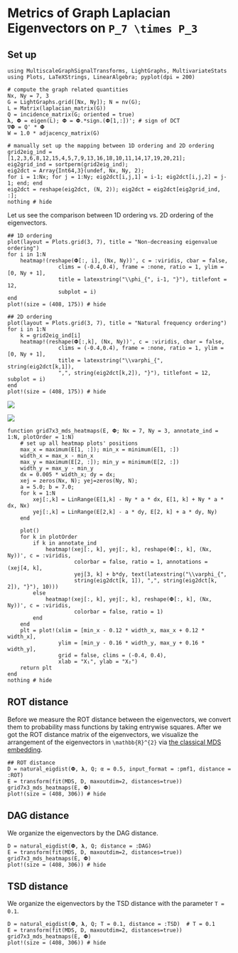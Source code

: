 # Metrics of Graph Laplacian Eigenvectors on ``P_7 \times P_3``

## Set up
```@example grid
using MultiscaleGraphSignalTransforms, LightGraphs, MultivariateStats
using Plots, LaTeXStrings, LinearAlgebra; pyplot(dpi = 200)

# compute the graph related quantities
Nx, Ny = 7, 3
G = LightGraphs.grid([Nx, Ny]); N = nv(G);
L = Matrix(laplacian_matrix(G))
Q = incidence_matrix(G; oriented = true)
𝛌, 𝚽 = eigen(L); 𝚽 = 𝚽.*sign.(𝚽[1,:])'; # sign of DCT
∇𝚽 = Q' * 𝚽
W = 1.0 * adjacency_matrix(G)

# manually set up the mapping between 1D ordering and 2D ordering
grid2eig_ind = [1,2,3,6,8,12,15,4,5,7,9,13,16,18,10,11,14,17,19,20,21];
eig2grid_ind = sortperm(grid2eig_ind);
eig2dct = Array{Int64,3}(undef, Nx, Ny, 2);
for i = 1:Nx; for j = 1:Ny; eig2dct[i,j,1] = i-1; eig2dct[i,j,2] = j-1; end; end
eig2dct = reshape(eig2dct, (N, 2)); eig2dct = eig2dct[eig2grid_ind, :];
nothing # hide
```
Let us see the comparison between 1D ordering vs. 2D ordering of the eigenvectors.
```@example grid
## 1D ordering
plot(layout = Plots.grid(3, 7), title = "Non-decreasing eigenvalue ordering")
for i in 1:N
    heatmap!(reshape(𝚽[:, i], (Nx, Ny))', c = :viridis, cbar = false,
                clims = (-0.4,0.4), frame = :none, ratio = 1, ylim = [0, Ny + 1],
                title = latexstring("\\phi_{", i-1, "}"), titlefont = 12,
                subplot = i)
end
plot!(size = (408, 175)) # hide
```
```@example grid
## 2D ordering
plot(layout = Plots.grid(3, 7), title = "Natural frequency ordering")
for i in 1:N
    k = grid2eig_ind[i]
    heatmap!(reshape(𝚽[:,k], (Nx, Ny))', c = :viridis, cbar = false,
                clims = (-0.4,0.4), frame = :none, ratio = 1, ylim = [0, Ny + 1],
                title = latexstring("\\varphi_{", string(eig2dct[k,1]),
                ",", string(eig2dct[k,2]), "}"), titlefont = 12, subplot = i)
end
plot!(size = (408, 175)) # hide
```
![](grid_1d_order.svg)

![](grid_2d_order.svg)




```@example grid
function grid7x3_mds_heatmaps(E, 𝚽; Nx = 7, Ny = 3, annotate_ind = 1:N, plotOrder = 1:N)
    # set up all heatmap plots' positions
    max_x = maximum(E[1, :]); min_x = minimum(E[1, :])
    width_x = max_x - min_x
    max_y = maximum(E[2, :]); min_y = minimum(E[2, :])
    width_y = max_y - min_y
    dx = 0.005 * width_x; dy = dx;
    xej = zeros(Nx, N); yej=zeros(Ny, N);
    a = 5.0; b = 7.0;
    for k = 1:N
        xej[:,k] = LinRange(E[1,k] - Ny * a * dx, E[1, k] + Ny * a * dx, Nx)
        yej[:,k] = LinRange(E[2,k] - a * dy, E[2, k] + a * dy, Ny)
    end

    plot()
    for k in plotOrder
        if k in annotate_ind
            heatmap!(xej[:, k], yej[:, k], reshape(𝚽[:, k], (Nx, Ny))', c = :viridis,
                     colorbar = false, ratio = 1, annotations = (xej[4, k],
                     yej[3, k] + b*dy, text(latexstring("\\varphi_{",
                     string(eig2dct[k, 1]), ",", string(eig2dct[k, 2]), "}"), 10)))
        else
            heatmap!(xej[:, k], yej[:, k], reshape(𝚽[:, k], (Nx, Ny))', c = :viridis,
                     colorbar = false, ratio = 1)
        end
    end
    plt = plot!(xlim = [min_x - 0.12 * width_x, max_x + 0.12 * width_x],
                ylim = [min_y - 0.16 * width_y, max_y + 0.16 * width_y],
                grid = false, clims = (-0.4, 0.4),
                xlab = "X₁", ylab = "X₂")
    return plt
end
nothing # hide
```

## ROT distance
Before we measure the ROT distance between the eigenvectors, we convert them to probability mass functions by taking entrywise squares.
After we got the ROT distance matrix of the eigenvectors, we visualize the arrangement of the eigenvectors in ``\mathbb{R}^{2}`` via [the classical MDS embedding](https://en.wikipedia.org/wiki/Multidimensional_scaling#Classical_multidimensional_scaling).
```@example grid
## ROT distance
D = natural_eigdist(𝚽, 𝛌, Q; α = 0.5, input_format = :pmf1, distance = :ROT)
E = transform(fit(MDS, D, maxoutdim=2, distances=true))
grid7x3_mds_heatmaps(E, 𝚽)
plot!(size = (408, 306)) # hide
```

## DAG distance
We organize the eigenvectors by the DAG distance.
```@example grid
D = natural_eigdist(𝚽, 𝛌, Q; distance = :DAG)
E = transform(fit(MDS, D, maxoutdim=2, distances=true))
grid7x3_mds_heatmaps(E, 𝚽)
plot!(size = (408, 306)) # hide
```

## TSD distance
We organize the eigenvectors by the TSD distance with the parameter ``T = 0.1``.
```@example grid
D = natural_eigdist(𝚽, 𝛌, Q; T = 0.1, distance = :TSD)  # T = 0.1
E = transform(fit(MDS, D, maxoutdim=2, distances=true))
grid7x3_mds_heatmaps(E, 𝚽)
plot!(size = (408, 306)) # hide
```
